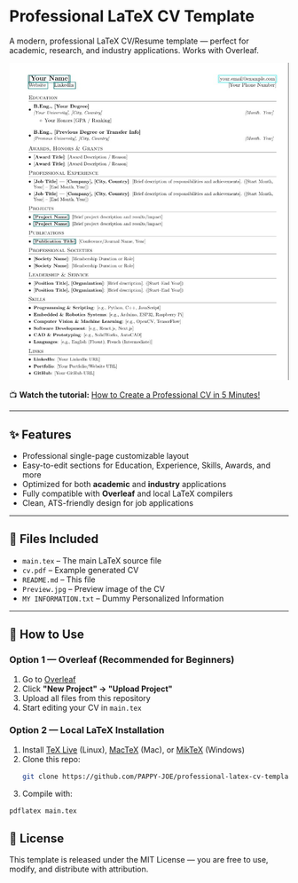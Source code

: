 # Professional LaTeX CV Template  
A modern, professional LaTeX CV/Resume template — perfect for academic, research, and industry applications. Works with Overleaf.

<p>
  <img src="Preview.jpg" alt="Preview" width="750"/>
</p>

📺 **Watch the tutorial:** [How to Create a Professional CV in 5 Minutes!](https://youtu.be/oqDIlbIXM6k)  

---

## ✨ Features  
- Professional single-page customizable layout  
- Easy-to-edit sections for Education, Experience, Skills, Awards, and more  
- Optimized for both **academic** and **industry** applications  
- Fully compatible with **Overleaf** and local LaTeX compilers  
- Clean, ATS-friendly design for job applications  

---

## 📂 Files Included  
- `main.tex` – The main LaTeX source file  
- `cv.pdf` – Example generated CV  
- `README.md` – This file  
- `Preview.jpg` – Preview image of the CV  
- `MY INFORMATION.txt` – Dummy Personalized Information  

---

## 🚀 How to Use  

### **Option 1 — Overleaf (Recommended for Beginners)**  
1. Go to [Overleaf](https://www.overleaf.com/)  
2. Click **"New Project" → "Upload Project"**  
3. Upload all files from this repository  
4. Start editing your CV in `main.tex`  

### **Option 2 — Local LaTeX Installation**  
1. Install [TeX Live](https://tug.org/texlive/) (Linux), [MacTeX](https://tug.org/mactex/) (Mac), or [MikTeX](https://miktex.org/) (Windows)  
2. Clone this repo:  
   ```bash
   git clone https://github.com/PAPPY-JOE/professional-latex-cv-template.git
   ```
3. Compile with:
  ```bash
  pdflatex main.tex
  ```

## 📜 License
This template is released under the MIT License — you are free to use, modify, and distribute with attribution.
